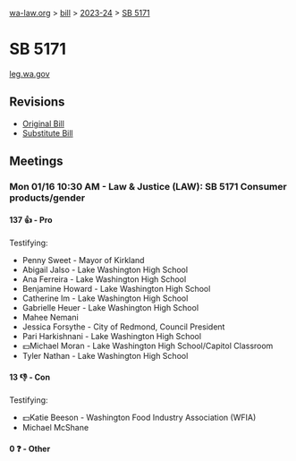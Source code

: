 [wa-law.org](/) > [bill](/bill/) > [2023-24](/bill/2023-24/) > [SB 5171](/bill/2023-24/sb/5171/)

# SB 5171
[leg.wa.gov](https://app.leg.wa.gov/billsummary?BillNumber=5171&Year=2023&Initiative=false)

## Revisions
* [Original Bill](1/)
* [Substitute Bill](S/)

## Meetings
### Mon 01/16 10:30 AM - Law & Justice (LAW): SB 5171 Consumer products/gender
#### 137 👍 - Pro
Testifying:
* Penny Sweet - Mayor of Kirkland
* Abigail Jalso - Lake Washington High School
* Ana Ferreira - Lake Washington High School
* Benjamine Howard - Lake Washington High School
* Catherine Im - Lake Washington High School
* Gabrielle Heuer - Lake Washington High School
* Mahee Nemani
* Jessica Forsythe - City of Redmond, Council President
* Pari Harkishnani - Lake Washington High School
* 💵Michael Moran - Lake Washington High School/Capitol Classroom
* Tyler Nathan - Lake Washington High School

#### 13 👎 - Con
Testifying:
* 💵Katie Beeson - Washington Food Industry Association (WFIA)
* Michael McShane

#### 0 ❓ - Other
